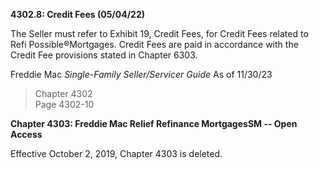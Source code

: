 **4302.8: Credit Fees (05/04/22)**

The Seller must refer to Exhibit 19, Credit Fees, for Credit Fees
related to Refi Possible®Mortgages. Credit Fees are paid in accordance
with the Credit Fee provisions stated in Chapter 6303.

Freddie Mac *Single-Family Seller/Servicer Guide* As of 11/30/23

> Chapter 4302\
> Page 4302-10

**Chapter 4303: Freddie Mac Relief Refinance MortgagesSM -- Open
Access**

Effective October 2, 2019, Chapter 4303 is deleted.